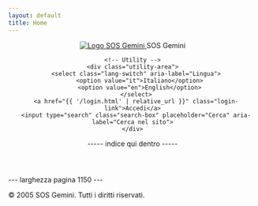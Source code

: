 ```yaml
---
layout: default
title: Home
---
```


<header class="site-header">
  <div class="header-container page-width">
    <!-- Logo + Titolo -->
    <div class="logo-area">
      <a href="{{ '/' | relative_url }}" class="logo-link">
        <img src="{{ '/assets/img/SOS-96x96.png' | relative_url }}" alt="Logo SOS Gemini" class="logo-img">
      </a>
      <span class="site-title">SOS Gemini</span>
    </div>

    <!-- Utility -->
    <div class="utility-area">
      <select class="lang-switch" aria-label="Lingua">
        <option value="it">Italiano</option>
        <option value="en">English</option>
      </select>
      <a href="{{ '/login.html' | relative_url }}" class="login-link">Accedi</a>
      <input type="search" class="search-box" placeholder="Cerca" aria-label="Cerca nel sito">
    </div>
  </div>

  <!-- Barra nera -->
  <div class="indice-bar">
    ----- indice qui dentro -----
  </div>
</header>

<main class="page-wrapper">
  <div class="larghezza-indicata">
    --- larghezza pagina 1150 ---
  </div>

</main>

<footer class="site-footer">
  <p>&copy; 2005 SOS Gemini. Tutti i diritti riservati.</p>
</footer>
